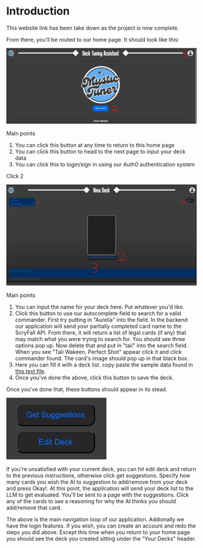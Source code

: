 # Introduction

This website link has been take down as the project is now complete.

From there, you'll be routed to our home page. It should look like this:

<img src = "./media/home.jpg">

Main points

1. You can click this button at any time to return to this home page
2. You can click this button to head to the next page to input your deck data
3. You can click this to login/sign in using our Auth0 authentication system

Click 2

<img src = "./media/make deck.jpg">

Main points

1. You can input the name for your deck here. Put whatever you'd like.
2. Click this button to use our autocomplete field to search for a valid commander. First try putting in "Aurelia" into the field. In the backend our application will send your partially completed card name to the ScryFall API. From there, it will return a list of legal cards (if any) that may match what you were trying to search for. You should see three options pop up. Now delete that and put in "taii" into the search field. When you see "Taii Wakeen, Perfect Shot" appear click it and click commander found. The card's image should pop up in that black box.
3. Here you can fill it with a deck list. copy paste the sample data found in [this text file](./media/decklist.txt).
4. Once you've done the above, click this button to save the deck.

Once you've done that, these buttons should appear in its stead.

<img src = "./media/new buttons.jpg">

If you're unsatisfied with your current deck, you can hit edit deck and return to the previous instructions, otherwise click get suggestions. Specify how many cards you wish the AI to suggestion to add/remove from your deck and press Okay!. At this point, the application will send your deck list to the LLM to get evaluated. You'll be sent to a page with the suggestions. Click any of the cards to see a reasoning for why the AI thinks you should add/remove that card.

The above is the main navigation loop of our application. Addionally we have the login features. If you wish, you can create an account and redo the steps you did above. Except this time when you return to your home page you should see the deck you created sitting under the "Your Decks" header.
